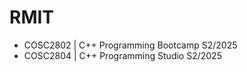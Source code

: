 # RMIT

- COSC2802 | C++ Programming Bootcamp S2/2025
- COSC2804 | C++ Programming Studio   S2/2025
